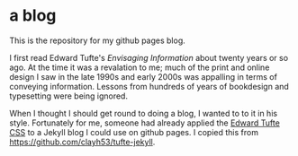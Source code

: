 # a blog
This is the repository for my github pages blog.

I first read Edward Tufte's *Envisaging Information* about twenty years or so ago. At the time it was a revalation to me; much of the print and online design I saw in the late 1990s and early 2000s was appalling in terms of conveying information. Lessons from hundreds of years of bookdesign and typesetting were being ignored.

When I thought I should get round to doing a blog, I wanted to to it in his style. Fortunately for me, someone had already applied the [Edward Tufte CSS](https://edwardtufte.github.io/tufte-css/) to a Jekyll blog I could use on github pages. I copied this from https://github.com/clayh53/tufte-jekyll.